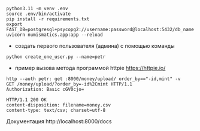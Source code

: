 ```
python3.11 -m venv .env 
source .env/bin/activate  
pip install -r requirements.txt 
export FAST_DB=postgresql+psycopg2://username:password@localhost:5432/db_name
uvicorn numismatics.app:app --reload
```
- создать первого пользователя (админа) с помощью команды 
	
```
python create_one_user.py --name=petr
```

- пример вызова метода программой httpie  https://httpie.io/
``` 
http --auth petr: get :8000/money/upload/ order_by=="-id,mint" -v
GET /money/upload/?order_by=-id%2Cmint HTTP/1.1
Authorization: Basic cGV0cjo=

HTTP/1.1 200 OK
content-disposition: filename=money.csv
content-type: text/csv; charset=utf-8
```
Документация http://localhost:8000/docs
